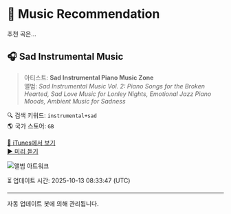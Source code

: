 
# 🎵 Music Recommendation

추천 곡은...

## 🎧 Sad Instrumental Music  
> 아티스트: **Sad Instrumental Piano Music Zone**  
> 앨범: _Sad Instrumental Music Vol. 2: Piano Songs for the Broken Hearted, Sad Love Music for Lonley Nights, Emotional Jazz Piano Moods, Ambient Music for Sadness_  

🔍 검색 키워드: `instrumental+sad`  
🌎 국가 스토어: `GB`

[🔗 iTunes에서 보기](https://music.apple.com/gb/album/sad-instrumental-music/1287963414?i=1287963425&uo=4)  
[▶️ 미리 듣기](https://audio-ssl.itunes.apple.com/itunes-assets/AudioPreview125/v4/8b/7b/b3/8b7bb31f-eac2-b080-90e7-d900c55ac50f/mzaf_17695093197852473529.plus.aac.p.m4a)

![앨범 아트워크](https://is1-ssl.mzstatic.com/image/thumb/Music114/v4/ca/30/5b/ca305b12-04ef-05aa-5514-3865277a88b5/8134130570903.jpg/100x100bb.jpg)

⏳ 업데이트 시간: 2025-10-13 08:33:47 (UTC)

---
자동 업데이트 봇에 의해 관리됩니다.
